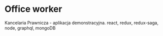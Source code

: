 # Office worker

Kancelaria Prawnicza - aplikacja demonstracyjna.
react, redux, redux-saga, node, graphql, mongoDB
